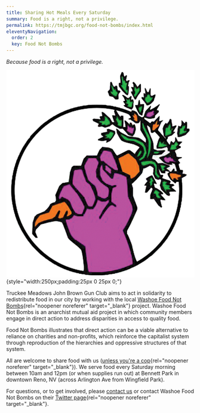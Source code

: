 ```yaml
---
title: Sharing Hot Meals Every Saturday
summary: Food is a right, not a privilege.
permalink: https://tmjbgc.org/food-not-bombs/index.html
eleventyNavigation:
  order: 2
  key: Food Not Bombs
---
```

*Because food is a right, not a privilege.*

![](/static/img/food-not-bombs.png){style="width:250px;padding:25px 0 25px 0;"}

Truckee Meadows John Brown Gun Club aims to act in solidarity to redistribute food in our city by working with the local [Washoe Food Not Bombs](https://twitter.com/WashoeFNB){rel="noopener noreferer" target="_blank"} project. Washoe Food Not Bombs is an anarchist mutual aid project in which community members engage in direct action to address disparities in access to quality food.

Food Not Bombs illustrates that direct action can be a viable alternative to reliance on charities and non-profits, which reinforce the capitalist system through reproduction of the hierarchies and oppressive structures of that system.

All are welcome to share food with us ([unless you're a cop](http://aworldwithoutpolice.org/){rel="noopener noreferer" target="_blank"}). We serve food every Saturday morning between 10am and 12pm (or when supplies run out) at Bennett Park in downtown Reno, NV (across Arlington Ave from Wingfield Park).

For questions, or to get involved, please [contact us](/contact/) or contact Washoe Food Not Bombs on their [Twitter page](https://twitter.com/WashoeFNB){rel="noopener noreferer" target="_blank"}.
